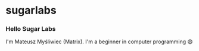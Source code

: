 # sugarlabs

### Hello Sugar Labs
I'm Mateusz Myśliwiec (Matrix). I'm a beginner in computer programming :smile: 
